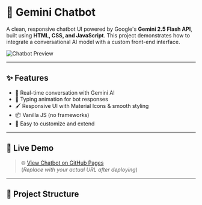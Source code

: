 # 🤖 Gemini Chatbot

A clean, responsive chatbot UI powered by Google's **Gemini 2.5 Flash API**, built using **HTML, CSS, and JavaScript**. This project demonstrates how to integrate a conversational AI model with a custom front-end interface.

![Chatbot Preview](preview.png) <!-- Optional: add screenshot in repo -->

---

## ✨ Features

- 🧠 Real-time conversation with Gemini AI
- 💬 Typing animation for bot responses
- 🖌️ Responsive UI with Material Icons & smooth styling
- 📦 Vanilla JS (no frameworks)
- 🧩 Easy to customize and extend

---

## 🚀 Live Demo

> 🌐 [View Chatbot on GitHub Pages](https://yourusername.github.io/chatbot-gemini)  
(*Replace with your actual URL after deploying*)

---

## 📁 Project Structure

